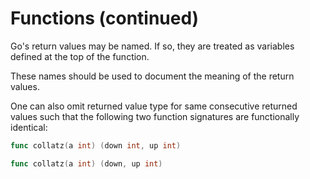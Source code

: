 # Functions (continued)

Go's return values may be named. If so, they are treated as variables defined at the top of the function.

These names should be used to document the meaning of the return values.

One can also omit returned value type for same consecutive returned values such
that the following two function signatures are functionally identical:

```go
func collatz(a int) (down int, up int)

func collatz(a int) (down, up int)
```